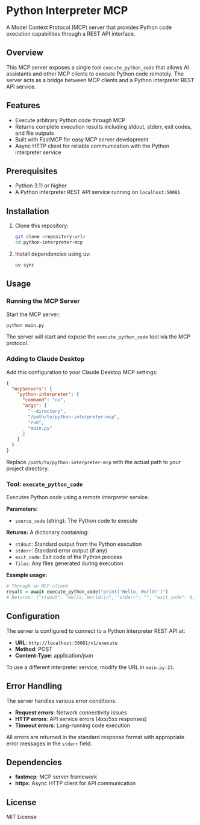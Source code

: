 # Python Interpreter MCP

A Model Context Protocol (MCP) server that provides Python code execution capabilities through a REST API interface.

## Overview

This MCP server exposes a single tool `execute_python_code` that allows AI assistants and other MCP clients to execute Python code remotely. The server acts as a bridge between MCP clients and a Python interpreter REST API service.

## Features

- Execute arbitrary Python code through MCP
- Returns complete execution results including stdout, stderr, exit codes, and file outputs
- Built with FastMCP for easy MCP server development
- Async HTTP client for reliable communication with the Python interpreter service

## Prerequisites

- Python 3.11 or higher
- A Python interpreter REST API service running on `localhost:50081`

## Installation

1. Clone this repository:
   ```bash
   git clone <repository-url>
   cd python-interpreter-mcp
   ```

2. Install dependencies using uv:
   ```bash
   uv sync
   ```

## Usage

### Running the MCP Server

Start the MCP server:

```bash
python main.py
```

The server will start and expose the `execute_python_code` tool via the MCP protocol.

### Adding to Claude Desktop

Add this configuration to your Claude Desktop MCP settings:

```json
{
  "mcpServers": {
    "python-interpreter": {
      "command": "uv",
      "args": [
        "--directory",
        "/path/to/python-interpreter-mcp",
        "run",
        "main.py"
      ]
    }
  }
}
```

Replace `/path/to/python-interpreter-mcp` with the actual path to your project directory.

### Tool: `execute_python_code`

Executes Python code using a remote interpreter service.

**Parameters:**
- `source_code` (string): The Python code to execute

**Returns:**
A dictionary containing:
- `stdout`: Standard output from the Python execution
- `stderr`: Standard error output (if any)
- `exit_code`: Exit code of the Python process
- `files`: Any files generated during execution

**Example usage:**
```python
# Through an MCP client
result = await execute_python_code("print('Hello, World!')")
# Returns: {"stdout": "Hello, World!\n", "stderr": "", "exit_code": 0, "files": {}}
```

## Configuration

The server is configured to connect to a Python interpreter REST API at:
- **URL**: `http://localhost:50081/v1/execute`
- **Method**: POST
- **Content-Type**: application/json

To use a different interpreter service, modify the URL in `main.py:23`.

## Error Handling

The server handles various error conditions:
- **Request errors**: Network connectivity issues
- **HTTP errors**: API service errors (4xx/5xx responses)
- **Timeout errors**: Long-running code execution

All errors are returned in the standard response format with appropriate error messages in the `stderr` field.

## Dependencies

- **fastmcp**: MCP server framework
- **httpx**: Async HTTP client for API communication

## License

MIT License